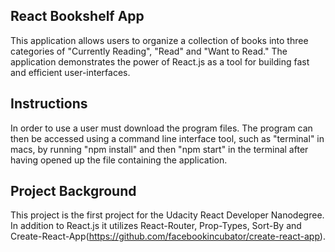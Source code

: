 
## React Bookshelf App
This application allows users to organize a collection of books into three categories of "Currently Reading", "Read" and "Want to Read."  The application demonstrates the power of React.js as a tool for building fast and efficient user-interfaces. 

## Instructions
In order to use a user must download the program files. The program can then be accessed using a command line interface tool, such as "terminal" in macs, by running "npm install" and then "npm start" in the terminal after having opened up the file containing the application. 

## Project Background
This project is the first project for the Udacity React Developer Nanodegree. In addition to React.js it utilizes React-Router, Prop-Types, Sort-By and Create-React-App(https://github.com/facebookincubator/create-react-app). 


